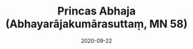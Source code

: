 ---
layout: page
title: 'Princas Abhaja (Abhayarājakumārasuttaṃ, MN 58)'
category: vidutinio
index: Kalba
sortIndex: 58
date: 2020-09-22
image:
  feature: Burmese.jpg
tags:
  - Kalba
suttacentral: mn58
---